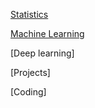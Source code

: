 [Statistics](https://github.com/yangshiteng/StatQuest-Study-Notes/blob/main/Notes/Statistics.md)

[Machine Learning](https://github.com/yangshiteng/StatQuest-Study-Notes/blob/main/Notes/Machine%20Learning.md)

[Deep learning]

[Projects]

[Coding]
